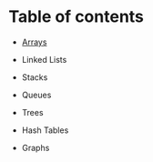 # Table of contents 

- [Arrays](code-challenges/arrayReverse)

- Linked Lists

- Stacks

- Queues

- Trees

- Hash Tables

- Graphs
